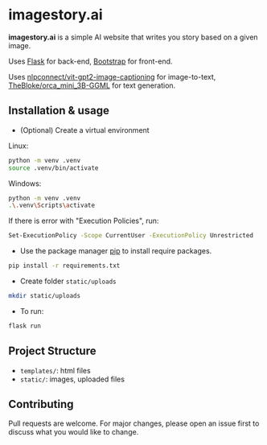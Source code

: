 # imagestory.ai

**imagestory.ai** is a simple AI website that writes you story based on a given image.

Uses [Flask](https://flask.palletsprojects.com/en/2.3.x/) for back-end, [Bootstrap](https://getbootstrap.com/docs/5.3/getting-started/introduction/) for front-end.

Uses [nlpconnect/vit-gpt2-image-captioning](https://huggingface.co/nlpconnect/vit-gpt2-image-captioning) for image-to-text, [TheBloke/orca_mini_3B-GGML](https://huggingface.co/TheBloke/orca_mini_3B-GGML) for text generation.

## Installation & usage

- (Optional) Create a virtual environment

Linux:
```bash
python -m venv .venv
source .venv/bin/activate
```
    
Windows:
```bash
python -m venv .venv
.\.venv\Scripts\activate
```

If there is error with "Execution Policies", run:
```bash
Set-ExecutionPolicy -Scope CurrentUser -ExecutionPolicy Unrestricted
```

- Use the package manager [pip](https://pip.pypa.io/en/stable/) to install require packages.
```bash
pip install -r requirements.txt
```

- Create folder `static/uploads`
```bash
mkdir static/uploads
```

- To run:
```bash
flask run 
```

## Project Structure

- `templates/`: html files
- `static/`: images, uploaded files

## Contributing

Pull requests are welcome. For major changes, please open an issue first
to discuss what you would like to change.